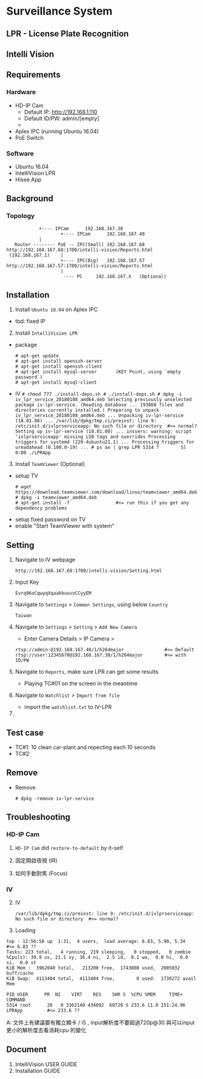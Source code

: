 # Surveillance System

## LPR - License Plate Recognition

## Intelli Vision

## Requirements

### Hardware

- HD-IP Cam
  - Default IP: http://192.168.1.110
  - Default ID/PW: admin/[empty]
  - 
- Aplex IPC (running Ubuntu 16.04)
- PoE Switch

### Software

- Ubuntu 16.04
- IntelliVision LPR
- Hisee App

## Background

### Topology

```
		    +---- IPCam      192.168.167.30
                    +---- IPCam      192.168.167.40
		    |
   Router -------- PoE -- IPC(Small) 192.168.167.68 http://192.168.167.68:1700/intelli-vision/Reports.html
 (192.168.167.1)    |
                    +---- IPC(Big)   192.168.167.57 http://192.168.167.57:1700/intelli-vision/Reports.html
                    |
                     ---- PC     192.168.167.X   (Optional)

```

## Installation

1. Install `Ubuntu 16.04` on Aplex IPC
  - tbd: fixed IP
2. Install `IntelliVision LPR`
  - package
    ```
    # apt-get update
    # apt-get install openssh-server
    # apt-get install openssh-client
    # apt-get install mysql-server       (KEY Point, using `empty password`)
    # apt-get install mysql-client
    ```
   - IV
    ```
    # chmod 777 ./install-deps.sh
    # ./install-deps.sh
    # dpkg -i iv_lpr_service_20180108_amd64.deb
      Selecting previously unselected package iv-lpr-service.
      (Reading database ... 193868 files and directories currently installed.)
      Preparing to unpack iv_lpr_service_20180108_amd64.deb ...
      Unpacking iv-lpr-service (18.01.08) ...
      /var/lib/dpkg/tmp.ci/preinst: line 9: /etc/init.d/ivlprserviceapp: No such file or directory  #<= normal?
      Setting up iv-lpr-service (18.01.08) ...
      insserv: warning: script 'ivlprserviceapp' missing LSB tags and overrides
      Processing triggers for systemd (229-4ubuntu21.1) ...
      Processing triggers for ureadahead (0.100.0-19) ...
    # ps ax | grep LPR
      5314 ?        Sl     0:00 ./LPRApp
    ```
  
3. Install `TeamViewer` (Optional)
  - setup TV
    ```
    # wget https://download.teamviewer.com/download/linux/teamviewer_amd64.deb
    # dpkg -i teamviewer_amd64.deb
    # apt-get install -f                 #<= run this if you get any dependency problems
    ```
  - setup fixed password on TV
  - enable "Start TeamViewer with system"

## Setting

1. Navigate to IV webpage
   ```
   http://192.168.167.68:1700/intelli-vision/Setting.html
   ```
2. Input Key
   ```
   Evrq96oCqwyqXqaabbuuvvCCyyEM
   ```
3. Navigate to `Settings` > `Common Settings`, using below `Country`
   ```
   Taiwan
   ```
4. Navigate to `Settings` > `Setting` > `Add New Camera`
   - Enter Camera Details > IP Camera > 
   ```
   rtsp://admin:@192.168.167.40/1/h264major               #<= Default
   rtsp://user:12345678@192.168.167.30/1/h264major        #<= with ID/PW
   ```
5. Navigate to `Reports`, make sure LPR can get some results
   - Playing TC#01 on the screen in the meantime

6. Navigate to `Watchlist` > `Import from file`
   - import the	`watchlist.txt` to IV-LPR

7. 

## Test case

- TC#1: 10 clean car-plant and repecting each 10 seconds
- TC#2: 


## Remove

- Remove 
  ```
  # dpkg -remove iv-lpr-service
  ```

## Troubleshooting 

### HD-IP Cam

1. `HD-IP Cam` did `restore-to-default` by it-self

2. 固定開啟夜視 (IR)

3. 如何手動對焦 (Focus)

### IV
2. IV
   ```
   /var/lib/dpkg/tmp.ci/preinst: line 9: /etc/init.d/ivlprserviceapp: No such file or directory  #<= normal?
   ```

3. Loading
  ```
  top - 12:56:58 up  1:31,  4 users,  load average: 6.83, 5.90, 5.34                #<= 6.83 ??
  Tasks: 223 total,   4 running, 219 sleeping,   0 stopped,   0 zombie
  %Cpu(s): 39.9 us, 21.1 sy, 36.4 ni,  2.5 id,  0.1 wa,  0.0 hi,  0.0 si,  0.0 st
  KiB Mem :  3962040 total,   213200 free,  1743808 used,  2005032 buff/cache
  KiB Swap:  4113404 total,  4113404 free,        0 used.  1730272 avail Mem

  PID USER      PR  NI    VIRT    RES    SHR S  %CPU %MEM     TIME+ COMMAND
  5314 root      20   0 3362140 434092  60720 S 233.6 11.0 151:24.96 LPRApp         #<= 233.6 ??
  ```
  A:
  文件上有建議要有獨立顯卡 / i5 ,
  input解析度不要超過720p@30
  與可以input更小的解析度去看消耗cpu 的變化
## Document

1. IntelliVision USER GUIDE
2. Installation GUIDE
